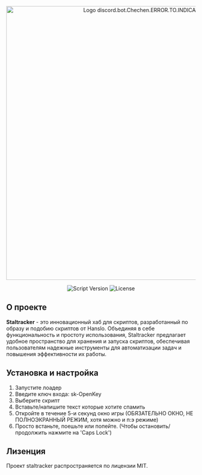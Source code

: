 <p align="center">
      <img src="https://i.ibb.co/48HSDPT/rounded-in-photoretrica-1.png" alt="Logo discord.bot.Chechen.ERROR.TO.INDICATION" width="726">
</p>

<p align="center">
   <img src="https://img.shields.io/badge/https%3A%2F%2Fimg.shields.io%2Fbadge%2Fany_text-%D0%92%D0%B5%D1%80%D1%81%D0%B8%D1%8F%20%D0%B1%D0%BE%D1%82%D0%B0-blue?logo=pinboard&logoColor=%235865F2&label=v0.1.1" alt="Script Version">
   <img src="https://img.shields.io/badge/https%3A%2F%2Fimg.shields.io%2Fbadge%2Fany_text-MIT-blue?label=License&labelColor=107%2C%20255%2C%20112&color=107%2C%20255%2C%20112" alt="License">
</p>

## О проекте

**Staltracker** - это инновационный хаб для скриптов, разработанный по образу и подобию скриптов от Hanslo. Объединяя в себе функциональность и простоту использования, Staltracker предлагает удобное пространство для хранения и запуска скриптов, обеспечивая пользователям надежные инструменты для автоматизации задач и повышения эффективности их работы.

## Установка и настройка

1. Запустите лоадер
2. Введите ключ входа: sk-OpenKey
3. Выберите скрипт
4. Вставьте/напишите текст которые хотите спамить
5. Откройте в течение 5-и секунд окно игры (ОБЯЗАТЕЛЬНО ОКНО, НЕ ПОЛНОЭКРАННЫЙ РЕЖИМ, хотя можно и п:э режиме)
6. Просто встаньте, поешьте или попейте. (Чтобы остановить/продолжить нажмите на 'Caps Lock')


## Лизенция

Проект staltracker распространяется по лицензии MIT.
